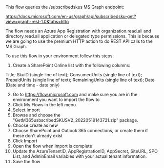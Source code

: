 This flow queries the /subscribedskus MS Graph endpoint:

https://docs.microsoft.com/en-us/graph/api/subscribedsku-get?view=graph-rest-1.0&tabs=http

The flow needs an Azure App Registration with organization.read.all and directory.read.all application or delegated type permissions. This is because we are going to use the premium HTTP action to do REST API calls to the MS Graph.

To use this flow in your environment follow this steps:

1. Create a SharePoint Online list with the following columns:

Title;
SkuID (single line of text);
ConsumedUnits (single line of text);
PrepaidUnits (single line of text);
RemainingUnits (single line of text);
Date (Date and time - date only)

2. Go to https://flow.microsoft.com and make sure you are in the environment you want to import the flow to
3. Click My Flows in the left menu
4. Select Import
5. Browse and choose the "GetM365usbscribedSKUSV2_20220519143721.zip" package.
6. Choose create as new
7. Choose SharePoint and Outlook 365 connections, or create them if these don't already exist
8. Click Import
9. Open the flow when import is complete
10. Update the AzureTenantID, AppRegistrationID, AppSecret, SiteURL, SPO List, and AdminEmail variables with your actual tenant information.
14. Save the flow